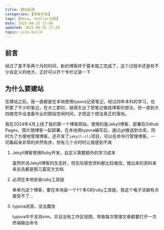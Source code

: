 ```yaml
---
title: 建站起源
categories: [博客开发]
tags: [Hexo, Stellar主题]
date: 2025-08-25 17:06
updated: 2025-08-25 17:20
topic: site-build
---
```

## 前言

经过了差不多两个月的时间，新的博客终于基本施工完成了，这个过程中还是有不少自定义的地方，正好可以开个专栏记录一下

## 为什么要建站

在建站之前，我一直都是在本地使用typora记录笔记，经过四年本科的学习，也积累了不少的笔记，在大三那时，就萌生出了把笔记做成博客的想法，但一直到大四做完毕设准备毕业的那段空闲时间，才把这个想法真正的落地。

我在2024年4月上线了我的第一个博客网站，使用的是Jekyll博客，部署在Github Pages，图片随博客一起部署，在本地用typora编写后，通过git推送到仓库，同时为了方便地管理博客，还开发了`jekyll-cli`项目，可以在命令行管理博客。一切看起来非常的井然有序，但有几个点时时让我感到不爽

1. Jekyll博客使用Ruby开发，自定义需要额外的学习成本
    
    虽然听说Jekyll博客的生态好，但实际感觉资料都比较难找，搜出来的资料来来去去都是那几篇官方文档
    
2. 必须在本地安装ruby工具链
    
    单单为这个博客，要在本地装一个1个多G的ruby工具链，我这个电子洁癖有点接受不了...
3. typora闭源，没法魔改

    typora中不支持vim，并且没有工作区视图，导致每次管理文章都要打开一次终端输出命令




